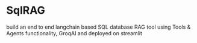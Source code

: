 # SqlRAG
build an end to end langchain based SQL database RAG tool using Tools &amp; Agents functionality, GroqAI and deployed on streamlit
